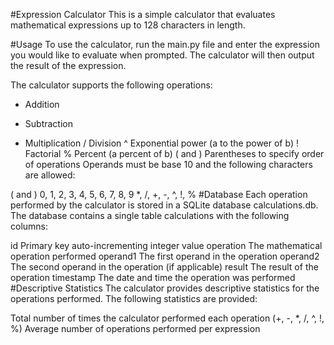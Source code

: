 #Expression Calculator
This is a simple calculator that evaluates mathematical expressions up to 128 characters in length.

#Usage
To use the calculator, run the main.py file and enter the expression you would like to evaluate when prompted. The calculator will then output the result of the expression.

The calculator supports the following operations:

+ Addition
- Subtraction
* Multiplication
/ Division
^ Exponential power (a to the power of b)
! Factorial
% Percent (a percent of b)
( and ) Parentheses to specify order of operations
Operands must be base 10 and the following characters are allowed:

( and )
0, 1, 2, 3, 4, 5, 6, 7, 8, 9
*, /, +, -, ^, !, %
#Database
Each operation performed by the calculator is stored in a SQLite database calculations.db. The database contains a single table calculations with the following columns:

id Primary key auto-incrementing integer value
operation The mathematical operation performed
operand1 The first operand in the operation
operand2 The second operand in the operation (if applicable)
result The result of the operation
timestamp The date and time the operation was performed
#Descriptive Statistics
The calculator provides descriptive statistics for the operations performed. The following statistics are provided:

Total number of times the calculator performed each operation (+, -, *, /, ^, !, %)
Average number of operations performed per expression
